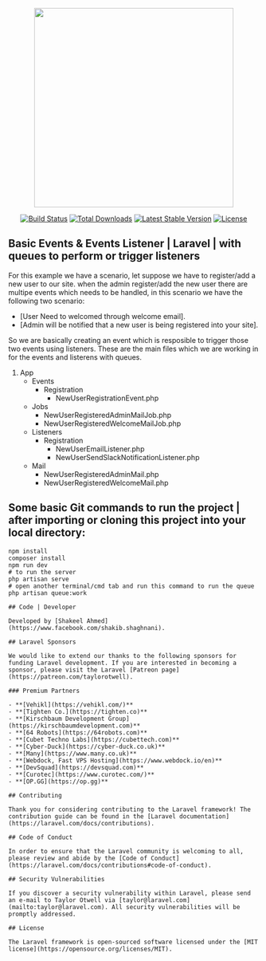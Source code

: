 <p align="center"><a href="https://laravel.com" target="_blank"><img src="https://raw.githubusercontent.com/laravel/art/master/logo-lockup/5%20SVG/2%20CMYK/1%20Full%20Color/laravel-logolockup-cmyk-red.svg" width="400"></a></p>

<p align="center">
<a href="https://travis-ci.org/laravel/framework"><img src="https://travis-ci.org/laravel/framework.svg" alt="Build Status"></a>
<a href="https://packagist.org/packages/laravel/framework"><img src="https://img.shields.io/packagist/dt/laravel/framework" alt="Total Downloads"></a>
<a href="https://packagist.org/packages/laravel/framework"><img src="https://img.shields.io/packagist/v/laravel/framework" alt="Latest Stable Version"></a>
<a href="https://packagist.org/packages/laravel/framework"><img src="https://img.shields.io/packagist/l/laravel/framework" alt="License"></a>
</p>

## Basic Events & Events Listener | Laravel | with queues to perform or trigger listeners

For this example we have a scenario, let suppose we have to register/add a new user to our site. when the admin register/add the new user there are multipe events which needs to be handled, in this scenario we have the following two scenario:

- [User Need to welcomed through welcome email].
- [Admin will be notified that a new user is being registered into your site].


So we are basically creating an event which is resposible to trigger those two events using listeners.
These are the main files which we are working in for the events and listerens with queues.
1. App
   - Events
     - Registration
       - NewUserRegistrationEvent.php
   - Jobs
        - NewUserRegisteredAdminMailJob.php
        - NewUserRegisteredWelcomeMailJob.php
    - Listeners
        - Registration
            - NewUserEmailListener.php
            - NewUserSendSlackNotificationListener.php
    - Mail
        - NewUserRegisteredAdminMail.php
        - NewUserRegisteredWelcomeMail.php

## Some basic Git commands to run the project | after importing or cloning this project into your local directory:
```
npm install
composer install
npm run dev
# to run the server
php artisan serve
# open another terminal/cmd tab and run this command to run the queue
php artisan queue:work

## Code | Developer

Developed by [Shakeel Ahmed](https://www.facebook.com/shakib.shaghnani).

## Laravel Sponsors

We would like to extend our thanks to the following sponsors for funding Laravel development. If you are interested in becoming a sponsor, please visit the Laravel [Patreon page](https://patreon.com/taylorotwell).

### Premium Partners

- **[Vehikl](https://vehikl.com/)**
- **[Tighten Co.](https://tighten.co)**
- **[Kirschbaum Development Group](https://kirschbaumdevelopment.com)**
- **[64 Robots](https://64robots.com)**
- **[Cubet Techno Labs](https://cubettech.com)**
- **[Cyber-Duck](https://cyber-duck.co.uk)**
- **[Many](https://www.many.co.uk)**
- **[Webdock, Fast VPS Hosting](https://www.webdock.io/en)**
- **[DevSquad](https://devsquad.com)**
- **[Curotec](https://www.curotec.com/)**
- **[OP.GG](https://op.gg)**

## Contributing

Thank you for considering contributing to the Laravel framework! The contribution guide can be found in the [Laravel documentation](https://laravel.com/docs/contributions).

## Code of Conduct

In order to ensure that the Laravel community is welcoming to all, please review and abide by the [Code of Conduct](https://laravel.com/docs/contributions#code-of-conduct).

## Security Vulnerabilities

If you discover a security vulnerability within Laravel, please send an e-mail to Taylor Otwell via [taylor@laravel.com](mailto:taylor@laravel.com). All security vulnerabilities will be promptly addressed.

## License

The Laravel framework is open-sourced software licensed under the [MIT license](https://opensource.org/licenses/MIT).
